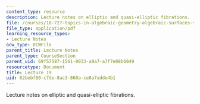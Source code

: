 ```yaml
---
content_type: resource
description: Lecture notes on elliptic and quasi-elliptic fibrations.
file: /courses/18-727-topics-in-algebraic-geometry-algebraic-surfaces-spring-2008/62bebf00c7de8ac3860ace8a7adde4b1_lect19.pdf
file_type: application/pdf
learning_resource_types:
- Lecture Notes
ocw_type: OCWFile
parent_title: Lecture Notes
parent_type: CourseSection
parent_uid: 69f57587-1561-0033-a9a7-a7f7e08b6049
resourcetype: Document
title: Lecture 19
uid: 62bebf00-c7de-8ac3-860a-ce8a7adde4b1
---
```

Lecture notes on elliptic and quasi-elliptic fibrations.